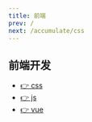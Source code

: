 ```yaml
---
title: 前端
prev: /
next: /accumulate/css
---
```

## 前端开发

- [:point_right: css](/accumulate/css)
- [:point_right: js](/accumulate/javascript)
- [:point_right: vue](/accumulate/vue)

